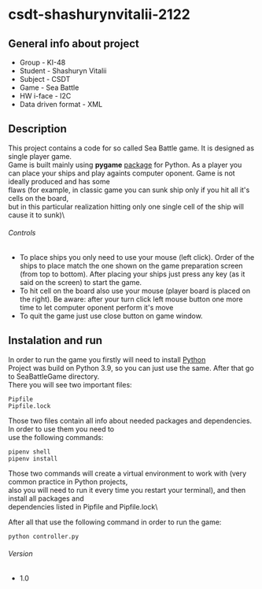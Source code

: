 # csdt-shashurynvitalii-2122
## General info about project

- Group - KI-48
- Student - Shashuryn Vitalii
- Subject - CSDT
- Game - Sea Battle
- HW i-face - I2C
- Data driven format - XML

## Description

This project contains a code for so called Sea Battle game. It is designed as single player game.\
Game is built mainly using **pygame** [package](https://www.pygame.org) for Python. As a player you\
can place your ships and play againts computer oponent. Game is not ideally produced and has some \
flaws (for example, in classic game you can sunk ship only if you hit all it's cells on the board, \
but in this particular realization hitting only one single cell of the ship will cause it to sunk)\

###### Controls

- To place ships you only need to use your mouse (left click). Order of the ships to place match the
one shown on the game preparation screen (from top to bottom). After placing your ships just press any 
key (as it said on the screen) to start the game.
- To hit cell on the board also use your mouse (player board is placed on the right). Be aware: after
your turn click left mouse button one more time to let computer oponent perform it's move
- To quit the game just use close button on game window.

## Instalation and run

In order to run the game you firstly will need to install [Python](https://www.python.org/downloads/)\
Project was build on Python 3.9, so you can just use the same. After that go to SeaBattleGame directory.\
There you will see two important files:
```
Pipfile
Pipfile.lock
```
Those two files contain all info about needed packages and dependencies. In order to use them you need to \
use the following commands:
```
pipenv shell
pipenv install
```
Those two commands will create a virtual environment to work with (very common practice in Python projects,\
also you will need to run it every time you restart your terminal), and then install all packages and\
dependencies listed in Pipfile and Pipfile.lock\

After all that use the following command in order to run the game:
```
python controller.py
```
###### Version
- 1.0